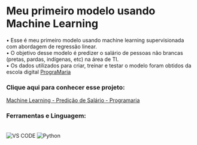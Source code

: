 # Meu primeiro modelo usando Machine Learning 

• Esse é meu primeiro modelo usando machine learning supervisionada com abordagem de regressão linear. <br/>
• O objetivo desse modelo é predizer o salário de pessoas não brancas (pretas, pardas, indígenas, etc) na área de TI. <br/>
• Os dados utilizados para criar, treinar e testar o modelo foram obtidos da escola digital [PrograMaria](https://www.programaria.org/)<br/>

### Clique aqui para conhecer esse projeto: 
[Machine Learning - Predição de Salário - Programaria](https://github.com/apfreirea/Machine-Learning-To-Predict-Salary/blob/main/Machine%20Learning%20-%20Predi%C3%A7a%C3%B5%20de%20Sal%C3%A1rio%20-%20Programaria.ipynb)<br/>

### Ferramentas e Linguagem: 

<div style="display: inline_block"><br/>
  <img align="center" alt="VS CODE" src="https://img.shields.io/badge/Visual%20Studio%20Code-0078d7.svg?style=for-the-badge&logo=visual-studio-code&logoColor=white" />
  <img align="center" alt="Python" src="https://img.shields.io/badge/Python-3776AB?style=for-the-badge&logo=python&logoColor=white" />

  </div>

